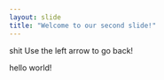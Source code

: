 ```yaml
---
layout: slide
title: "Welcome to our second slide!"
---
```

shit
Use the left arrow to go back!

hello world!
